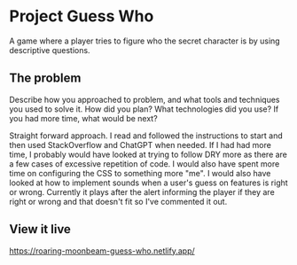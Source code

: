 # Project Guess Who

A game where a player tries to figure who the secret character is by using descriptive questions.

## The problem

Describe how you approached to problem, and what tools and techniques you used to solve it. How did you plan? What technologies did you use? If you had more time, what would be next?

Straight forward approach. I read and followed the instructions to start and then used StackOverflow and ChatGPT when needed.
If I had had more time, I probably would have looked at trying to follow DRY more as there are a few cases of excessive repetition of code.
I would also have spent more time on configuring the CSS to something more "me".
I would also have looked at how to implement sounds when a user's guess on features is right or wrong. Currently it plays after the alert informing the player if they are right or wrong and that doesn't fit so I've commented it out.

## View it live

https://roaring-moonbeam-guess-who.netlify.app/

